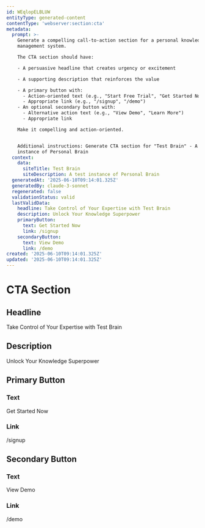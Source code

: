 ```yaml
---
id: WEqlopELBLUW
entityType: generated-content
contentType: 'webserver:section:cta'
metadata:
  prompt: >-
    Generate a compelling call-to-action section for a personal knowledge
    management system.

    The CTA section should have:

    - A persuasive headline that creates urgency or excitement

    - A supporting description that reinforces the value

    - A primary button with:
      - Action-oriented text (e.g., "Start Free Trial", "Get Started Now")
      - Appropriate link (e.g., "/signup", "/demo")
    - An optional secondary button with:
      - Alternative action text (e.g., "View Demo", "Learn More")
      - Appropriate link

    Make it compelling and action-oriented.


    Additional instructions: Generate CTA section for "Test Brain" - A test
    instance of Personal Brain
  context:
    data:
      siteTitle: Test Brain
      siteDescription: A test instance of Personal Brain
  generatedAt: '2025-06-10T09:14:01.325Z'
  generatedBy: claude-3-sonnet
  regenerated: false
  validationStatus: valid
  lastValidData:
    headline: Take Control of Your Expertise with Test Brain
    description: Unlock Your Knowledge Superpower
    primaryButton:
      text: Get Started Now
      link: /signup
    secondaryButton:
      text: View Demo
      link: /demo
created: '2025-06-10T09:14:01.325Z'
updated: '2025-06-10T09:14:01.325Z'
---
```

# CTA Section

## Headline
Take Control of Your Expertise with Test Brain

## Description
Unlock Your Knowledge Superpower

## Primary Button
### Text
Get Started Now

### Link
/signup

## Secondary Button
### Text
View Demo

### Link
/demo
